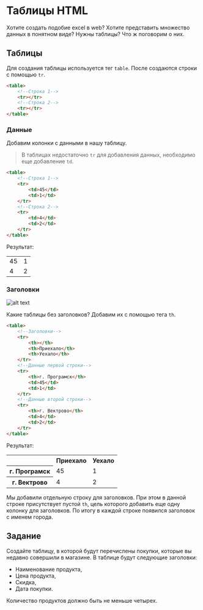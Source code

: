 # Таблицы HTML

Хотите создать подобие excel в web? Хотите представить множество данных в понятном виде? Нужны таблицы? Что ж поговорим о них.

## Таблицы

Для создания таблицы используется тег `table`. После создаются строки с помощью `tr`.

```html
<table>
    <!--Строка 1-->
    <tr></tr> 
    <!--Строка 2-->
    <tr></tr>
</table>
```

### Данные

Добавим колонки с данными в нашу таблицу. 

> В таблицах недостаточно `tr` для добавления данных, необходимо еще добавление `td`.

```html
<table>
    <!--Строка 1-->
    <tr>
        <td>45</td>
        <td>1</td>
    </tr> 
    <!--Строка 2-->
    <tr>
        <td>4</td>
        <td>2</td>
    </tr>   
</table>
```

Результат:

<div class="html">
    <table>
        <!--Строка 1-->
        <tr>
            <td>45</td>
            <td>1</td>
        </tr> 
        <!--Строка 2-->
        <tr>
            <td>4</td>
            <td>2</td>
        </tr>
    </table>
</div>

### Заголовки

![alt text](https://user-images.githubusercontent.com/4215285/52657550-f7327100-2f09-11e9-9abb-3ccae3043ae9.jpeg)

Какие таблицы без заголовков? Добавим их с помощью тега `th`.

```html
<table>
    <!--Заголовки-->
    <tr>
        <th></th>
        <th>Приехало</th>
        <th>Уехало</th>
    </tr>
    <!--Данные первой строки-->
    <tr>
        <th>г. Програмск</th>
        <td>45</td>
        <td>1</td>
    </tr> 
    <!--Данные второй строки-->
    <tr>
        <th>г. Вектрово</th>
        <td>4</td>
        <td>2</td>
    </tr>   
</table>
```

Результат:

<div class="html">
    <table>
        <!--Заголовки-->
        <tr>
            <th></th>
            <th>Приехало</th>
            <th>Уехало</th>
        </tr>
        <!--Данные первой строки-->
        <tr>
            <th>г. Програмск</th>
            <td>45</td>
            <td>1</td>
        </tr> 
        <!--Данные второй строки-->
        <tr>
            <th>г. Вектрово</th>
            <td>4</td>
            <td>2</td>
        </tr>   
    </table>
</div>

Мы добавили отдельную строку для заголовков. При этом в данной строке присутствует пустой `th`, 
цель которого добавить еще одну колонку для заголовков. По итогу в каждой строке появился 
заголовок с именем города.

## Задание

Создайте таблицу, в которой будут перечислены покупки, которые вы недавно совершили в магазине.
В таблице будут следующие заголовки:
- Наименование продукта,
- Цена продукта,
- Скидка,
- Дата покупки.

Количество продуктов должно быть не меньше четырех.